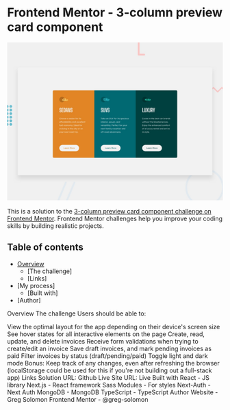# Frontend Mentor - 3-column preview card component

![Design preview for the 3-column preview card component coding challenge](desktop-preview.jpg)

This is a solution to the [3-column preview card component challenge on Frontend Mentor](https://www.frontendmentor.io/challenges/3column-preview-card-component-pH92eAR2-). Frontend Mentor challenges help you improve your coding skills by building realistic projects.

## Table of contents

* [Overview](built-with)
  * [The challenge]
  * [Links]
* [My process]
  * [Built with]
* [Author]

Overview
The challenge
Users should be able to:

View the optimal layout for the app depending on their device's screen size
See hover states for all interactive elements on the page
Create, read, update, and delete invoices
Receive form validations when trying to create/edit an invoice
Save draft invoices, and mark pending invoices as paid
Filter invoices by status (draft/pending/paid)
Toggle light and dark mode
Bonus: Keep track of any changes, even after refreshing the browser (localStorage could be used for this if you're not building out a full-stack app)
Links
Solution URL: Github
Live Site URL: Live
Built with
React - JS library
Next.js - React framework
Sass Modules - For styles
Next-Auth - Next Auth
MongoDB - MongoDB
TypeScript - TypeScript
Author
Website - Greg Solomon
Frontend Mentor - @greg-solomon

